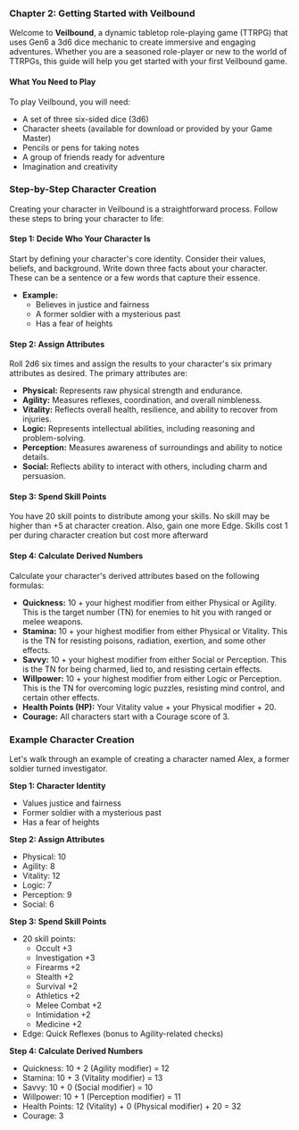 ### Chapter 2: Getting Started with Veilbound

Welcome to **Veilbound**, a dynamic tabletop role-playing game (TTRPG) that uses Gen6 a 3d6 dice mechanic to create immersive and engaging adventures. Whether you are a seasoned role-player or new to the world of TTRPGs, this guide will help you get started with your first Veilbound game.

#### **What You Need to Play**

To play Veilbound, you will need:
- A set of three six-sided dice (3d6)
- Character sheets (available for download or provided by your Game Master)
- Pencils or pens for taking notes
- A group of friends ready for adventure
- Imagination and creativity

### Step-by-Step Character Creation

Creating your character in Veilbound is a straightforward process. Follow these steps to bring your character to life:

#### **Step 1: Decide Who Your Character Is**
Start by defining your character's core identity. Consider their values, beliefs, and background. Write down three facts about your character. These can be a sentence or a few words that capture their essence.
- **Example:**
  - Believes in justice and fairness
  - A former soldier with a mysterious past
  - Has a fear of heights

#### **Step 2: Assign Attributes**
Roll 2d6 six times and assign the results to your character's six primary attributes as desired. The primary attributes are:
- **Physical:** Represents raw physical strength and endurance.
- **Agility:** Measures reflexes, coordination, and overall nimbleness.
- **Vitality:** Reflects overall health, resilience, and ability to recover from injuries.
- **Logic:** Represents intellectual abilities, including reasoning and problem-solving.
- **Perception:** Measures awareness of surroundings and ability to notice details.
- **Social:** Reflects ability to interact with others, including charm and persuasion.

#### **Step 3: Spend Skill Points**
You have 20 skill points to distribute among your skills. No skill may be higher than +5 at character creation. Also, gain one more Edge. Skills cost 1 per during character creation but cost more afterward

#### **Step 4: Calculate Derived Numbers**
Calculate your character's derived attributes based on the following formulas:
- **Quickness:** 10 + your highest modifier from either Physical or Agility. This is the target number (TN) for enemies to hit you with ranged or melee weapons.
- **Stamina:** 10 + your highest modifier from either Physical or Vitality. This is the TN for resisting poisons, radiation, exertion, and some other effects.
- **Savvy:** 10 + your highest modifier from either Social or Perception. This is the TN for being charmed, lied to, and resisting certain effects.
- **Willpower:** 10 + your highest modifier from either Logic or Perception. This is the TN for overcoming logic puzzles, resisting mind control, and certain other effects.
- **Health Points (HP):** Your Vitality value + your Physical modifier + 20.
- **Courage:** All characters start with a Courage score of 3.

### Example Character Creation

Let's walk through an example of creating a character named Alex, a former soldier turned investigator.

**Step 1: Character Identity**
- Values justice and fairness
- Former soldier with a mysterious past
- Has a fear of heights

**Step 2: Assign Attributes**
- Physical: 10
- Agility: 8
- Vitality: 12
- Logic: 7
- Perception: 9
- Social: 6

**Step 3: Spend Skill Points**
- 20 skill points:
  - Occult +3
  - Investigation +3
  - Firearms +2
  - Stealth +2
  - Survival +2
  - Athletics +2
  - Melee Combat +2
  - Intimidation +2
  - Medicine +2
- Edge: Quick Reflexes (bonus to Agility-related checks)

**Step 4: Calculate Derived Numbers**
- Quickness: 10 + 2 (Agility modifier) = 12
- Stamina: 10 + 3 (Vitality modifier) = 13
- Savvy: 10 + 0 (Social modifier) = 10
- Willpower: 10 + 1 (Perception modifier) = 11
- Health Points: 12 (Vitality) + 0 (Physical modifier) + 20 = 32
- Courage: 3

